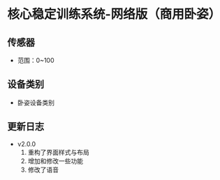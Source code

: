 <!--
 * @Author      : Mr.bin
 * @Date        : 2022-10-15 17:01:07
 * @LastEditTime: 2022-12-07 14:31:09
 * @Description : energy-n14-e13-network-prone-position-spine
-->

# 核心稳定训练系统-网络版（商用卧姿）

## 传感器

- 范围：0~100

## 设备类别

- 卧姿设备类别

## 更新日志

- v2.0.0
  1. 重构了界面样式与布局
  2. 增加和修改一些功能
  3. 修改了语音
